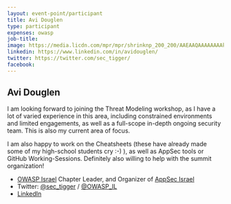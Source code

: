 ```yaml
---
layout: event-point/participant
title: Avi Douglen
type: participant
expenses: owasp
job-title:
image: https://media.licdn.com/mpr/mpr/shrinknp_200_200/AAEAAQAAAAAAAAkRAAAAJDkyZmFkMDRlLWMzZjAtNDk1Yy1hNDFiLTA2MTM2M2IzNzFhZA.jpg
linkedin: https://www.linkedin.com/in/avidouglen/
twitter: https://twitter.com/sec_tigger/
facebook:
---
```


## Avi Douglen

I am looking forward to joining the Threat Modeling workshop, as I have a lot of varied experience in this area, including constrained environments and limited engagements, as well as a full-scope in-depth ongoing security team. This is also my current area of focus.   

I am also happy to work on the Cheatsheets (these have already made some of my high-school students cry :-) ), as well as AppSec tools or GitHub Working-Sessions. Definitely also willing to help with the summit organization!


* [OWASP Israel](https://www.owasp.org/index.php/Israel) Chapter Leader, and Organizer of [AppSec Israel](https://www.owasp.org/index.php/AppSec_Israel_2016)
* Twitter: [@sec_tigger](https://twitter.com/sec_tigger) / [@OWASP_IL](https://twitter.com/OWASP_IL)
* [LinkedIn](https://www.linkedin.com/in/avidouglen/)

